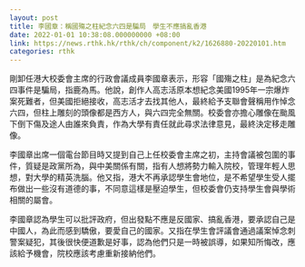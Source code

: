 ```yaml
---
layout: post
title: 李國章：稱國殤之柱紀念六四是騙局　學生不應搞亂香港
date: 2022-01-01 10:38:08.000000000 +08:00
link: https://news.rthk.hk/rthk/ch/component/k2/1626880-20220101.htm
categories: rthk
---
```


剛卸任港大校委會主席的行政會議成員李國章表示，形容「國殤之柱」是為紀念六四事件是騙局，指鹿為馬。他說，創作人高志活原本想紀念美國1995年一宗爆炸案死難者，但美國拒絕接收，高志活才去找其他人，最終給予支聯會聲稱用作悼念六四，但柱上雕刻的頭像都是西方人，與六四完全無關。校委會亦擔心雕像在颱風下倒下傷及途人由誰來負責，作為大學有責任就此尋求法律意見，最終決定移走雕像。

李國章出席一個電台節目時又提到自己上任校委會主席之初，主持會議被包圍的事件，質疑是政黨所為，與中美關係有關，指有人想將勢力輸入院校，管理年輕人思想，對大學的精英洗腦。他又指，港大不再承認學生會地位，是不希望學生受人擺布做出一些沒有道德的事，不同意這樣是壓迫學生，但校委會仍支持學生會與學術相關的屬會。

李國章認為學生可以批評政府，但出發點不應是反國家、搞亂香港，要承認自己是中國人，為此而感到驕傲，要愛自己的國家。又指在學生會評議會通過議案悼念刺警案疑犯，其後很快便道歉是好事，認為他們只是一時被誤導，如果知所悔改，應該給予機會，院校應該考慮重新接納他們。
